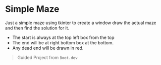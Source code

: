 # Simple Maze

Just a simple maze using tkinter to create a window draw the actual maze and then find the solution for it.
- The start is always at the top left box from the top
- The end will be at right bottom box at the  bottom.
- Any dead end will be drawn in red.

> Guided Project from `Boot.dev`
